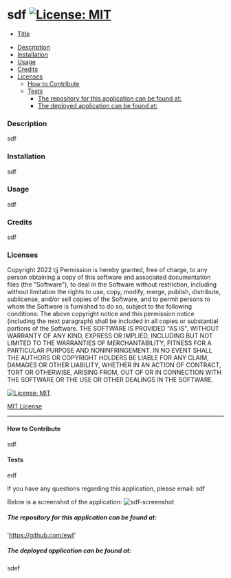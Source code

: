 # sdf [![License: MIT](https://img.shields.io/badge/License-MIT-yellow.svg)](https://opensource.org/licenses/MIT)
  - [Title](#title)
  + [Description](#description)
  + [Installation](#installation)
  + [Usage](#usage)
  + [Credits](#credits)
  + [Licenses](#licenses)
    - [How to Contribute](#how-to-contribute)
    - [Tests](#tests)
      * [The repository for this application can be found at:](#the-repository-for-this-application-can-be-found-at-)
      * [The deployed application can be found at:](#the-deployed-application-can-be-found-at-)



### Description

sdf

### Installation

sdf

### Usage

sdf

### Credits

sdf

### Licenses

Copyright 2022 tjj
Permission is hereby granted, free of charge, to any person obtaining a copy of this software and associated documentation files (the "Software"), to deal in the Software without restriction, including without limitation the rights to use, copy, modify, merge, publish, distribute, sublicense, and/or sell copies of the Software, and to permit persons to whom the Software is furnished to do so, subject to the following conditions:
      The above copyright notice and this permission notice (including the next paragraph) shall be included in all copies or substantial portions of the Software.
      THE SOFTWARE IS PROVIDED "AS IS", WITHOUT WARRANTY OF ANY KIND, EXPRESS OR IMPLIED, INCLUDING BUT NOT LIMITED TO THE WARRANTIES OF MERCHANTABILITY, FITNESS FOR A PARTICULAR PURPOSE AND NONINFRINGEMENT. IN NO EVENT SHALL THE AUTHORS OR COPYRIGHT HOLDERS BE LIABLE FOR ANY CLAIM, DAMAGES OR OTHER LIABILITY, WHETHER IN AN ACTION OF CONTRACT, TORT OR OTHERWISE, ARISING FROM, OUT OF OR IN CONNECTION WITH THE SOFTWARE OR THE USE OR OTHER DEALINGS IN THE SOFTWARE.

[![License: MIT](https://img.shields.io/badge/License-MIT-yellow.svg)](https://opensource.org/licenses/MIT)

[MIT License](https://opensource.org/licenses/MIT)


---

#### How to Contribute

sdf

#### Tests

edf

If you have any questions regarding this application, please email: sdf  

Below is a screenshot of the application:
![sdf-screenshot](sdf)

##### The repository for this application can be found at: 

'https://github.com/ewf'

##### The deployed application can be found at: 

sdef

